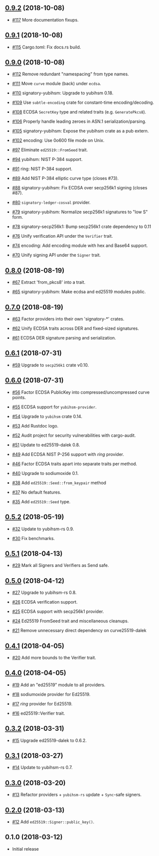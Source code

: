 ## [0.9.2] (2018-10-08)

[0.9.2]: https://github.com/tendermint/signatory/pull/118

* [#117](https://github.com/tendermint/signatory/pull/117)
  More documentation fixups.

## [0.9.1] (2018-10-08)

[0.9.1]: https://github.com/tendermint/signatory/pull/116

* [#115](https://github.com/tendermint/signatory/pull/115)
  Cargo.toml: Fix docs.rs build.

## [0.9.0] (2018-10-08)

[0.9.0]: https://github.com/tendermint/signatory/pull/114

* [#112](https://github.com/tendermint/signatory/pull/112)
  Remove redundant "namespacing" from type names.

* [#111](https://github.com/tendermint/signatory/pull/111)
  Move `curve` module (back) under `ecdsa`.

* [#110](https://github.com/tendermint/signatory/pull/109)
  signatory-yubihsm: Upgrade to yubihsm 0.18.

* [#109](https://github.com/tendermint/signatory/pull/109)
  Use `subtle-encoding` crate for constant-time encoding/decoding.

* [#108](https://github.com/tendermint/signatory/pull/108)
  ECDSA `SecretKey` type and related traits (e.g. `GeneratePkcs8`).

* [#106](https://github.com/tendermint/signatory/pull/106)
  Properly handle leading zeroes in ASN.1 serialization/parsing.

* [#105](https://github.com/tendermint/signatory/pull/106)
  signatory-yubihsm: Expose the yubihsm crate as a pub extern.

* [#102](https://github.com/tendermint/signatory/pull/102)
  encoding: Use 0o600 file mode on Unix.

* [#97](https://github.com/tendermint/signatory/pull/97)
  Eliminate `ed25519::FromSeed` trait.

* [#94](https://github.com/tendermint/signatory/pull/94)
  yubihsm: NIST P-384 support.

* [#91](https://github.com/tendermint/signatory/pull/94)
  ring: NIST P-384 support.

* [#89](https://github.com/tendermint/signatory/pull/89)
  Add NIST P-384 elliptic curve type (closes #73).

* [#88](https://github.com/tendermint/signatory/pull/88)
  signatory-yubihsm: Fix ECDSA over secp256k1 signing (closes #87).

* [#80](https://github.com/tendermint/signatory/pull/80)
  `signatory-ledger-cosval` provider.

* [#79](https://github.com/tendermint/signatory/pull/79)
  signatory-yubihsm: Normalize secp256k1 signatures to "low S" form.

* [#78](https://github.com/tendermint/signatory/pull/78)
  signatory-secp256k1: Bump secp256k1 crate dependency to 0.11

* [#76](https://github.com/tendermint/signatory/pull/76)
  Unify verification API under the `Verifier` trait.

* [#74](https://github.com/tendermint/signatory/pull/74)
  encoding: Add encoding module with hex and Base64 support.

* [#70](https://github.com/tendermint/signatory/pull/70)
  Unify signing API under the `Signer` trait.

## [0.8.0] (2018-08-19)

[0.8.0]: https://github.com/tendermint/signatory/compare/v0.7.0...v0.8.0

* [#67](https://github.com/tendermint/signatory/pull/67)
  Extract 'from_pkcs8' into a trait.

* [#65](https://github.com/tendermint/signatory/pull/65)
  signatory-yubihsm: Make ecdsa and ed25519 modules public.

## [0.7.0] (2018-08-19)

[0.7.0]: https://github.com/tendermint/signatory/compare/v0.6.1...v0.7.1

* [#63](https://github.com/tendermint/signatory/pull/63)
  Factor providers into their own 'signatory-*' crates.

* [#62](https://github.com/tendermint/signatory/pull/62)
  Unify ECDSA traits across DER and fixed-sized signatures.

* [#61](https://github.com/tendermint/signatory/pull/61)
  ECDSA DER signature parsing and serialization.

## [0.6.1] (2018-07-31)

[0.6.1]: https://github.com/tendermint/signatory/compare/v0.6.0...v0.6.1

* [#59](https://github.com/tendermint/signatory/pull/59)
  Upgrade to `secp256k1` crate v0.10.

## [0.6.0] (2018-07-31)

[0.6.0]: https://github.com/tendermint/signatory/compare/v0.5.2...v0.6.0

* [#56](https://github.com/tendermint/signatory/pull/56)
  Factor ECDSA PublicKey into compressed/uncompressed curve points.

* [#55](https://github.com/tendermint/signatory/pull/55)
  ECDSA support for `yubihsm-provider`.

* [#54](https://github.com/tendermint/signatory/pull/54)
  Upgrade to `yubihsm` crate 0.14.

* [#53](https://github.com/tendermint/signatory/pull/53)
  Add Rustdoc logo.

* [#52](https://github.com/tendermint/signatory/pull/52)
  Audit project for security vulnerabilities with cargo-audit.

* [#51](https://github.com/tendermint/signatory/pull/49)
  Update to ed25519-dalek 0.8.

* [#49](https://github.com/tendermint/signatory/pull/49)
  Add ECDSA NIST P-256 support with *ring* provider.

* [#46](https://github.com/tendermint/signatory/pull/46)
  Factor ECDSA traits apart into separate traits per method.

* [#40](https://github.com/tendermint/signatory/pull/40)
  Upgrade to sodiumoxide 0.1.

* [#38](https://github.com/tendermint/signatory/pull/38)
  Add `ed25519::Seed::from_keypair` method

* [#37](https://github.com/tendermint/signatory/pull/37)
  No default features.

* [#35](https://github.com/tendermint/signatory/pull/35)
  Add `ed25519::Seed` type.

## [0.5.2] (2018-05-19)

[0.5.2]: https://github.com/tendermint/signatory/compare/v0.5.1...v0.5.2

* [#32](https://github.com/tendermint/signatory/pull/32)
  Update to yubihsm-rs 0.9.

* [#30](https://github.com/tendermint/signatory/pull/30)
  Fix benchmarks.

## [0.5.1] (2018-04-13)

[0.5.1]: https://github.com/tendermint/signatory/compare/v0.5.0...v0.5.1

* [#29](https://github.com/tendermint/signatory/pull/29)
  Mark all Signers and Verifiers as Send safe.

## [0.5.0] (2018-04-12)

[0.5.0]: https://github.com/tendermint/signatory/compare/v0.4.1...v0.5.0

* [#27](https://github.com/tendermint/signatory/pull/27)
  Upgrade to yubihsm-rs 0.8.

* [#26](https://github.com/tendermint/signatory/pull/26)
  ECDSA verification support.

* [#25](https://github.com/tendermint/signatory/pull/25)
  ECDSA support with secp256k1 provider.

* [#24](https://github.com/tendermint/signatory/pull/24)
  Ed25519 FromSeed trait and miscellaneous cleanups.

* [#21](https://github.com/tendermint/signatory/pull/21)
  Remove unnecessary direct dependency on curve25519-dalek

## [0.4.1] (2018-04-05)

[0.4.1]: https://github.com/tendermint/signatory/compare/v0.4.0...v0.4.1

* [#20](https://github.com/tendermint/signatory/pull/20)
  Add more bounds to the Verifier trait.

## [0.4.0] (2018-04-05)

[0.4.0]: https://github.com/tendermint/signatory/compare/v0.3.2...v0.4.0

* [#19](https://github.com/tendermint/signatory/pull/19)
  Add an "ed25519" module to all providers.

* [#18](https://github.com/tendermint/signatory/pull/18)
  sodiumoxide provider for Ed25519.
  
* [#17](https://github.com/tendermint/signatory/pull/17)
  *ring* provider for Ed25519.

* [#16](https://github.com/tendermint/signatory/pull/16)
  ed25519::Verifier trait.

## [0.3.2] (2018-03-31)

[0.3.2]: https://github.com/tendermint/signatory/compare/v0.3.1...v0.3.2

* [#15](https://github.com/tendermint/signatory/pull/15)
  Upgrade ed25519-dalek to 0.6.2.

## [0.3.1] (2018-03-27)

[0.3.1]: https://github.com/tendermint/signatory/compare/v0.3.0...v0.3.1

* [#14](https://github.com/tendermint/signatory/pull/14)
  Update to yubihsm-rs 0.7.

## [0.3.0] (2018-03-20)

[0.3.0]: https://github.com/tendermint/signatory/compare/v0.2.0...v0.3.0

* [#13](https://github.com/tendermint/signatory/pull/13)
  Refactor providers + `yubihsm-rs` update + `Sync`-safe signers.

## [0.2.0] (2018-03-13)

[0.2.0]: https://github.com/tendermint/signatory/compare/v0.1.0...v0.2.0

* [#12](https://github.com/tendermint/signatory/pull/12)
  Add `ed25519::Signer::public_key()`.

## 0.1.0 (2018-03-12)

* Initial release
